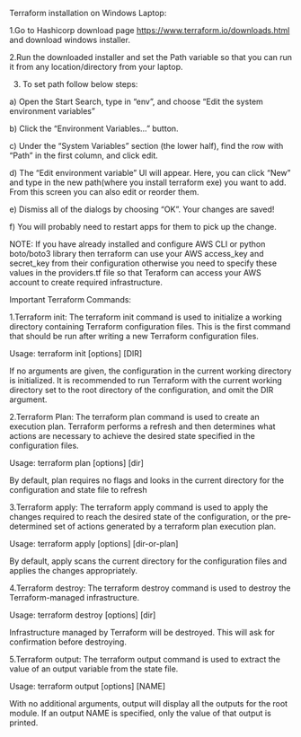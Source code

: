 Terraform installation on Windows Laptop:

1.Go to Hashicorp download page https://www.terraform.io/downloads.html and download windows installer.

2.Run the downloaded installer and set the Path variable so that you can run it from any location/directory from your laptop.

3. To set path follow below steps:

a) Open the Start Search, type in “env”, and choose “Edit the system environment variables”

b) Click the “Environment Variables…” button.

c) Under the “System Variables” section (the lower half), find the row with “Path” in the first column, and click edit.

d) The “Edit environment variable” UI will appear. Here, you can click “New” and type in the new path(where you install terraform exe) you want to add. From this screen you can also edit or reorder them.

e) Dismiss all of the dialogs by choosing “OK”. Your changes are saved!

f) You will probably need to restart apps for them to pick up the change.

NOTE: If you have already installed and configure AWS CLI or python boto/boto3 library then terraform can use your AWS access_key and secret_key from their configuration otherwise you need to specify these values in the providers.tf file so that Teraform can access your AWS account to create required infrastructure.

Important Terraform Commands:

1.Terraform init: The terraform init command is used to initialize a working directory containing Terraform configuration files. This is the first command that should be run after writing a new Terraform configuration files.

Usage: terraform init [options] [DIR]

If no arguments are given, the configuration in the current working directory is initialized. It is recommended to run Terraform with the current working directory set to the root directory of the configuration, and omit the DIR argument.

2.Terraform Plan: The terraform plan command is used to create an execution plan. Terraform performs a refresh and then determines what actions are necessary to achieve the desired state specified in the configuration files.

Usage: terraform plan [options] [dir]

By default, plan requires no flags and looks in the current directory for the configuration and state file to refresh

3.Terraform apply: The terraform apply command is used to apply the changes required to reach the desired state of the configuration, or the pre-determined set of actions generated by a terraform plan execution plan.

Usage: terraform apply [options] [dir-or-plan]

By default, apply scans the current directory for the configuration files and applies the changes appropriately.

4.Terraform destroy: The terraform destroy command is used to destroy the Terraform-managed infrastructure.

Usage: terraform destroy [options] [dir]

Infrastructure managed by Terraform will be destroyed. This will ask for confirmation before destroying.

5.Terraform output: The terraform output command is used to extract the value of an output variable from the state file.

Usage: terraform output [options] [NAME]

With no additional arguments, output will display all the outputs for the root module. If an output NAME is specified, only the value of that output is printed.
